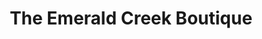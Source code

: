 ---
title: "The Emerald Creek Boutique"
url: /rockwall/the-emerald-creek-boutique/
shop: clothes
---